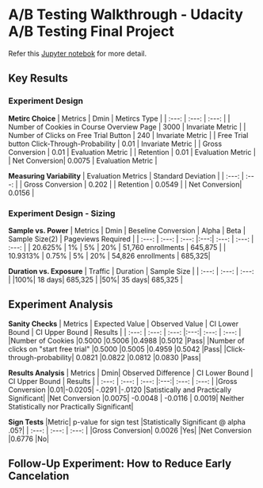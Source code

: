 # A/B Testing Walkthrough - Udacity A/B Testing Final Project
Refer this [Jupyter notebok](https://github.com/Ashley-Jiangyang/Udacity_ABTesting/blob/master/Udacity_AB_Testing_Final_Project.ipynb) for more detail.

## Key Results

### Experiment Design

__Metirc Choice__
| Metrics | Dmin | Metircs Type |
| :---: | :---: | :---: |
| Number of Cookies in Course Overview Page | 3000 | Invariate Metric |
| Number of Clicks on Free Trial Button | 240 | Invariate Metric |
| Free Trial button Click-Through-Probability | 0.01 | Invariate Metric |
| Gross Conversion | 0.01 | Evaluation Metric |
| Retention | 0.01 | Evaluation Metric |
| Net Conversion| 0.0075 | Evaluation Metric |

__Measuring Variability__
| Evaluation Metrics | Standard Deviation |
| :---: | :---: |
| Gross Conversion | 0.202 | 
| Retention | 0.0549 | 
| Net Conversion| 0.0156 | 

### Experiment Design - Sizing 

__Sample vs. Power__
| Metrics | Dmin | Beseline Conversion | Alpha | Beta | Sample Size(2) | Pageviews Required |
| :---: | :---: | :---: |:---:| :---: | :---: | :---: |
| 20.625% | 1% | 5% | 20% | 51,760 enrollments | 645,875 |
| 10.9313% | 0.75% | 5% | 20% | 54,826 enrollments | 685,325|

__Duration vs. Exposure__
| Traffic | Duration | Sample Size |
| :---: | :---: | :---: |
|100%| 18 days| 685,325 |
|50%| 35 days| 685,325 |

## Experiment Analysis

__Sanity Checks__
| Metrics | Expected Value | Observed Value | CI Lower Bound | CI Upper Bound | Results |
| :---: | :---: | :---: |:---:| :---: | :---: | 
|Number of Cookies	|0.5000	|0.5006	|0.4988	|0.5012	|Pass|
|Number of clicks on "start free trial"	|0.5000	|0.5005	|0.4959	|0.5042	|Pass|
|Click-through-probability|	0.0821	|0.0822	|0.0812	|0.0830	|Pass|

__Results Analysis__
| Metrics | Dmin| Observed Difference | CI Lower Bound | CI Upper Bound | Results |
| :---: | :---: | :---: |:---:| :---: | :---: | 
|Gross Conversion	|0.01|-0.0205|	-.0291	|-.0120	|Satistically and Practically Significant|
|Net Conversion	|0.0075| 	-0.0048	| -0.0116	| 0.0019| 	Neither Statistically nor Practically Significant| 

__Sign Tests__
|Metric|	p-value for sign test	|Statistically Significant @ alpha .05?|
| :---: | :---: | :---: |
|Gross Conversion|	0.0026	|Yes|
|Net Conversion	|0.6776	|No|

## Follow-Up Experiment: How to Reduce Early Cancelation

